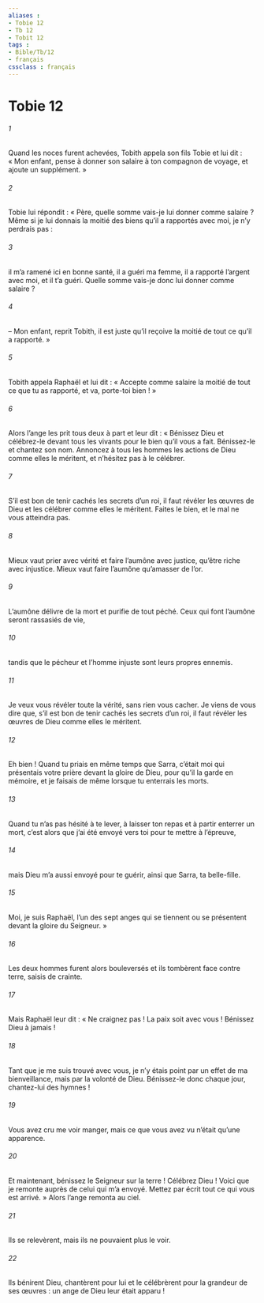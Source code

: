 ```yaml
---
aliases : 
- Tobie 12
- Tb 12
- Tobit 12
tags : 
- Bible/Tb/12
- français
cssclass : français
---
```


# Tobie 12

###### 1
Quand les noces furent achevées, Tobith appela son fils Tobie et lui dit : « Mon enfant, pense à donner son salaire à ton compagnon de voyage, et ajoute un supplément. »
###### 2
Tobie lui répondit : « Père, quelle somme vais-je lui donner comme salaire ? Même si je lui donnais la moitié des biens qu’il a rapportés avec moi, je n’y perdrais pas :
###### 3
il m’a ramené ici en bonne santé, il a guéri ma femme, il a rapporté l’argent avec moi, et il t’a guéri. Quelle somme vais-je donc lui donner comme salaire ?
###### 4
– Mon enfant, reprit Tobith, il est juste qu’il reçoive la moitié de tout ce qu’il a rapporté. »
###### 5
Tobith appela Raphaël et lui dit : « Accepte comme salaire la moitié de tout ce que tu as rapporté, et va, porte-toi bien ! »
###### 6
Alors l’ange les prit tous deux à part et leur dit : « Bénissez Dieu et célébrez-le devant tous les vivants pour le bien qu’il vous a fait. Bénissez-le et chantez son nom. Annoncez à tous les hommes les actions de Dieu comme elles le méritent, et n’hésitez pas à le célébrer.
###### 7
S’il est bon de tenir cachés les secrets d’un roi, il faut révéler les œuvres de Dieu et les célébrer comme elles le méritent.
Faites le bien, et le mal ne vous atteindra pas.
###### 8
Mieux vaut prier avec vérité et faire l’aumône avec justice, qu’être riche avec injustice. Mieux vaut faire l’aumône qu’amasser de l’or.
###### 9
L’aumône délivre de la mort et purifie de tout péché. Ceux qui font l’aumône seront rassasiés de vie,
###### 10
tandis que le pécheur et l’homme injuste sont leurs propres ennemis.
###### 11
Je veux vous révéler toute la vérité, sans rien vous cacher. Je viens de vous dire que, s’il est bon de tenir cachés les secrets d’un roi, il faut révéler les œuvres de Dieu comme elles le méritent.
###### 12
Eh bien ! Quand tu priais en même temps que Sarra, c’était moi qui présentais votre prière devant la gloire de Dieu, pour qu’il la garde en mémoire, et je faisais de même lorsque tu enterrais les morts.
###### 13
Quand tu n’as pas hésité à te lever, à laisser ton repas et à partir enterrer un mort, c’est alors que j’ai été envoyé vers toi pour te mettre à l’épreuve,
###### 14
mais Dieu m’a aussi envoyé pour te guérir, ainsi que Sarra, ta belle-fille.
###### 15
Moi, je suis Raphaël, l’un des sept anges qui se tiennent ou se présentent devant la gloire du Seigneur. »
###### 16
Les deux hommes furent alors bouleversés et ils tombèrent face contre terre, saisis de crainte.
###### 17
Mais Raphaël leur dit : « Ne craignez pas ! La paix soit avec vous ! Bénissez Dieu à jamais !
###### 18
Tant que je me suis trouvé avec vous, je n’y étais point par un effet de ma bienveillance, mais par la volonté de Dieu. Bénissez-le donc chaque jour, chantez-lui des hymnes !
###### 19
Vous avez cru me voir manger, mais ce que vous avez vu n’était qu’une apparence.
###### 20
Et maintenant, bénissez le Seigneur sur la terre ! Célébrez Dieu ! Voici que je remonte auprès de celui qui m’a envoyé. Mettez par écrit tout ce qui vous est arrivé. » Alors l’ange remonta au ciel.
###### 21
Ils se relevèrent, mais ils ne pouvaient plus le voir.
###### 22
Ils bénirent Dieu, chantèrent pour lui et le célébrèrent pour la grandeur de ses œuvres : un ange de Dieu leur était apparu !
